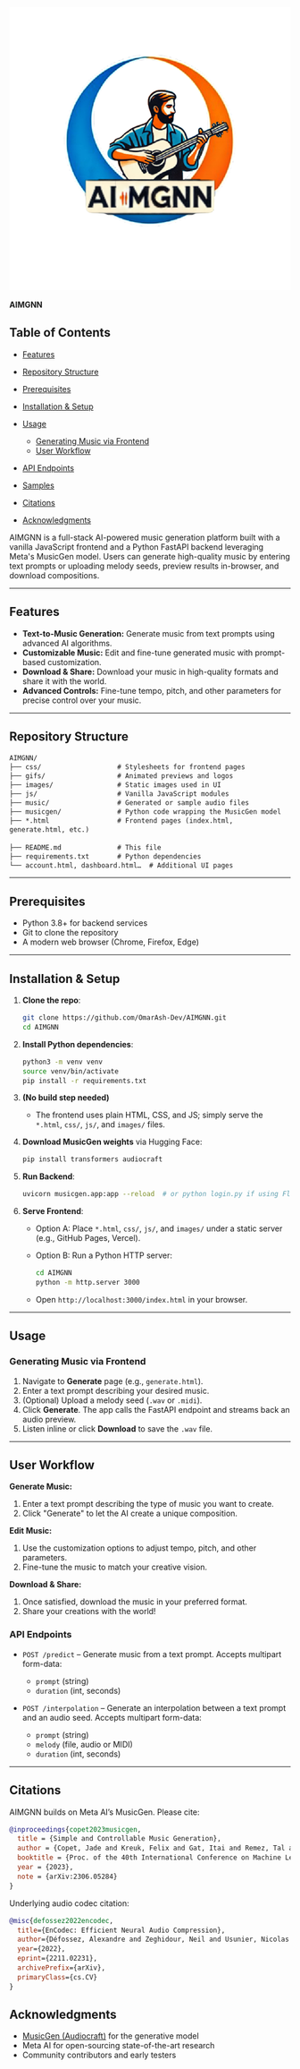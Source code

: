 ![AIMGNN Logo](images/logo.png)

**AIMGNN**

## Table of Contents

* [Features](#features)
* [Repository Structure](#repository-structure)
* [Prerequisites](#prerequisites)
* [Installation & Setup](#installation--setup)
* [Usage](#usage)

  * [Generating Music via Frontend](#generating-music-via-frontend)
  * [User Workflow](#user-workflow)
* [API Endpoints](#api-endpoints)
* [Samples](#samples)
* [Citations](#citations)
* [Acknowledgments](#acknowledgments)

AIMGNN is a full-stack AI-powered music generation platform built with a vanilla JavaScript frontend and a Python FastAPI backend leveraging Meta's MusicGen model. Users can generate high-quality music by entering text prompts or uploading melody seeds, preview results in-browser, and download compositions.

---

## Features

* **Text-to-Music Generation:** Generate music from text prompts using advanced AI algorithms.
* **Customizable Music:** Edit and fine-tune generated music with prompt-based customization.
* **Download & Share:** Download your music in high-quality formats and share it with the world.
* **Advanced Controls:** Fine-tune tempo, pitch, and other parameters for precise control over your music.

---

## Repository Structure

```
AIMGNN/
├── css/                   # Stylesheets for frontend pages
├── gifs/                  # Animated previews and logos
├── images/                # Static images used in UI
├── js/                    # Vanilla JavaScript modules
├── music/                 # Generated or sample audio files
├── musicgen/              # Python code wrapping the MusicGen model
├── *.html                 # Frontend pages (index.html, generate.html, etc.)

├── README.md              # This file
├── requirements.txt       # Python dependencies
└── account.html, dashboard.html…  # Additional UI pages
```

---

## Prerequisites

* Python 3.8+ for backend services
* Git to clone the repository
* A modern web browser (Chrome, Firefox, Edge)

---

## Installation & Setup

1. **Clone the repo**:

   ```bash
   git clone https://github.com/OmarAsh-Dev/AIMGNN.git
   cd AIMGNN
   ```

2. **Install Python dependencies**:

   ```bash
   python3 -m venv venv
   source venv/bin/activate
   pip install -r requirements.txt
   ```

3. **(No build step needed)**

   * The frontend uses plain HTML, CSS, and JS; simply serve the `*.html`, `css/`, `js/`, and `images/` files.

4. **Download MusicGen weights** via Hugging Face:

   ```bash
   pip install transformers audiocraft
   ```

5. **Run Backend**:

   ```bash
   uvicorn musicgen.app:app --reload  # or python login.py if using Flask
   ```

6. **Serve Frontend**:

   * Option A: Place `*.html`, `css/`, `js/`, and `images/` under a static server (e.g., GitHub Pages, Vercel).
   * Option B: Run a Python HTTP server:

     ```bash
     cd AIMGNN
     python -m http.server 3000
     ```
   * Open `http://localhost:3000/index.html` in your browser.

---

## Usage

### Generating Music via Frontend

1. Navigate to **Generate** page (e.g., `generate.html`).
2. Enter a text prompt describing your desired music.
3. (Optional) Upload a melody seed (`.wav` or `.midi`).
4. Click **Generate**. The app calls the FastAPI endpoint and streams back an audio preview.
5. Listen inline or click **Download** to save the `.wav` file.

---

## User Workflow

**Generate Music:**

1. Enter a text prompt describing the type of music you want to create.
2. Click "Generate" to let the AI create a unique composition.

**Edit Music:**

1. Use the customization options to adjust tempo, pitch, and other parameters.
2. Fine-tune the music to match your creative vision.

**Download & Share:**

1. Once satisfied, download the music in your preferred format.
2. Share your creations with the world!

### API Endpoints

* `POST /predict` – Generate music from a text prompt. Accepts multipart form-data:

  * `prompt` (string)
  * `duration` (int, seconds)

* `POST /interpolation` – Generate an interpolation between a text prompt and an audio seed. Accepts multipart form-data:

  * `prompt` (string)
  * `melody` (file, audio or MIDI)
  * `duration` (int, seconds)

---


## Citations

AIMGNN builds on Meta AI’s MusicGen. Please cite:

```bibtex
@inproceedings{copet2023musicgen,
  title = {Simple and Controllable Music Generation},
  author = {Copet, Jade and Kreuk, Felix and Gat, Itai and Remez, Tal and Kant, David and Synnaeve, Gabriel and Adi, Yossi and Défossez, Alexandre},
  booktitle = {Proc. of the 40th International Conference on Machine Learning},
  year = {2023},
  note = {arXiv:2306.05284}
}
```

Underlying audio codec citation:

```bibtex
@misc{defossez2022encodec,
  title={EnCodec: Efficient Neural Audio Compression},
  author={Défossez, Alexandre and Zeghidour, Neil and Usunier, Nicolas and Bottou, Léon and Synnaeve, Gabriel},
  year={2022},
  eprint={2211.02231},
  archivePrefix={arXiv},
  primaryClass={cs.CV}
}
```

## Acknowledgments

* [MusicGen (Audiocraft)](https://github.com/facebookresearch/audiocraft) for the generative model
* Meta AI for open-sourcing state-of-the-art research
* Community contributors and early testers
